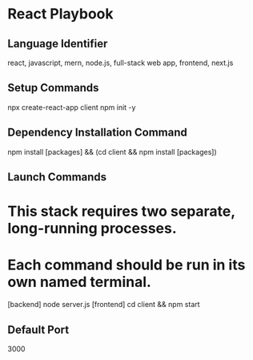 # React Playbook

## Language Identifier
react, javascript, mern, node.js, full-stack web app, frontend, next.js

## Setup Commands
npx create-react-app client
npm init -y

## Dependency Installation Command
npm install [packages] && (cd client && npm install [packages])

## Launch Commands
# This stack requires two separate, long-running processes.
# Each command should be run in its own named terminal.
[backend] node server.js
[frontend] cd client && npm start

## Default Port
3000